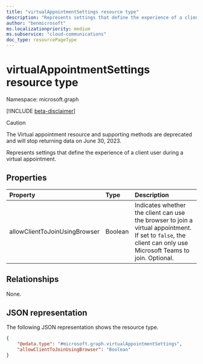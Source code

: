 ```yaml
---
title: "virtualAppointmentSettings resource type"
description: "Represents settings that define the experience of a client user during a virtual appointment."
author: "benmicrosoft"
ms.localizationpriority: medium
ms.subservice: "cloud-communications"
doc_type: resourcePageType
---
```


# virtualAppointmentSettings resource type

Namespace: microsoft.graph

[!INCLUDE [beta-disclaimer](../../includes/beta-disclaimer.md)]

> [!CAUTION] 
  > The Virtual appointment resource and supporting methods are deprecated and will stop returning data on June 30, 2023.

Represents settings that define the experience of a client user during a virtual appointment.

## Properties
|Property|Type|Description|
|:---|:---|:---|
|allowClientToJoinUsingBrowser|Boolean|Indicates whether the client can use the browser to join a virtual appointment. If set to `false`, the client can only use Microsoft Teams to join. Optional.|

## Relationships
None.

## JSON representation
The following JSON representation shows the resource type.
<!-- {
  "blockType": "resource",
  "@odata.type": "microsoft.graph.virtualAppointmentSettings"
}
-->
``` json
{
    "@odata.type": "#microsoft.graph.virtualAppointmentSettings",
    "allowClientToJoinUsingBrowser": "Boolean"
}
```

